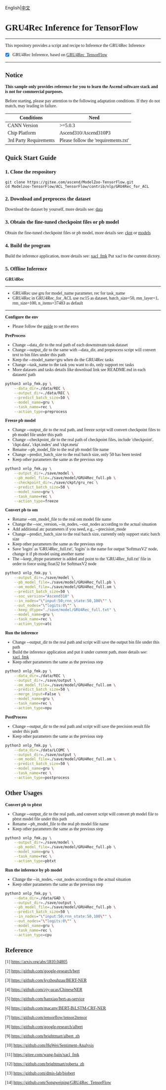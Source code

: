 English|[中文](README.md)

# <font face="微软雅黑">

# GRU4Rec Inference for TensorFlow

***
This repository provides a script and recipe to Inference the GRU4Rec Inference

* [x] GRU4Rec Inference, based on [GRU4Rec_TensorFlow](https://github.com/Songweiping/GRU4Rec_TensorFlow)

***

## Notice
**This sample only provides reference for you to learn the Ascend software stack and is not for commercial purposes.**

Before starting, please pay attention to the following adaptation conditions. If they do not match, may leading in failure.

| Conditions | Need |
| --- | --- |
| CANN Version | >=5.0.3 |
| Chip Platform| Ascend310/Ascend310P3 |
| 3rd Party Requirements| Please follow the 'requirements.txt' |

## Quick Start Guide

### 1. Clone the respository
```shell
git clone https://gitee.com/ascend/ModelZoo-TensorFlow.git
cd Modelzoo-TensorFlow/ACL_TensorFlow/contrib/nlp/GRU4Rec_for_ACL
```

### 2. Download and preprocess the dataset

Download the dataset by yourself, more details see: [data](./data/REC/README.md)

### 3. Obtain the fine-tuned checkpoint files or pb model

Obtain the fine-tuned checkpoint files or pb model, more details see: [ckpt](./save/ckpt/README.md) or [models](./save/model/README.md)

### 4. Build the program
Build the inference application, more details see: [xacl_fmk](./xacl_fmk/README.md)
Put xacl to the current dictory.

### 5. Offline Inference

**GRU4Rec**
***
* GRU4Rec use gru for model_name parameter, rec for task_name
* GRU4Rec in GRU4Rec_for_ACL use rsc15 as dataset, batch_size=50, rnn_layer=1, rnn_size=100, n_items=37483 as default
***
**Configure the env**
* Please follow the [guide](https://gitee.com/ascend/ModelZoo-TensorFlow/wikis/02.%E7%A6%BB%E7%BA%BF%E6%8E%A8%E7%90%86%E6%A1%88%E4%BE%8B/Ascend%E5%B9%B3%E5%8F%B0%E6%8E%A8%E7%90%86%E7%8E%AF%E5%A2%83%E5%8F%98%E9%87%8F%E8%AE%BE%E7%BD%AE?sort_id=6458719) to set the envs

**PreProcess**
* Change --data_dir to the real path of each downstream task dataset
* Change --output_dir to the same with --data_dir, and preprocess script will convert text to bin files under this path
* Keep the --model_name=gru when do the GRU4Rec tasks
* Change --task_name to the task you want to do, only support rec tasks
* More datasets and tasks details like download link see README.md in each datasets' path
```Bash
python3 xnlp_fmk.py \
    --data_dir=./data/REC \
    --output_dir=./data/REC \
    --predict_batch_size=50 \
    --model_name=gru \
    --task_name=rec \
    --action_type=preprocess

```

**Freeze pb model**
* Change --output_dir to the real path, and freeze script will convert checkpoint files to pb model file under this path
* Change --checkpoint_dir to the real path of checkpoint files, include 'checkpoint', 'ckpt.data', 'ckpt.index' and 'ckpt.meta'
* Rename --pb_model_file to the real pb model file name
* Change --predict_batch_size to the real batch size, only 50 has been tested
* Keep other parameters the same as the previous step
```Bash
python3 xnlp_fmk.py \
    --output_dir=./save/model \
    --pb_model_file=./save/model/GRU4Rec_full.pb \
    --checkpoint_dir=./save/ckpt/gru_rec \
    --predict_batch_size=50 \
    --model_name=gru \
    --task_name=rec \
    --action_type=freeze

```

**Convert pb to om**
* Rename --om_model_file to the real om model file name
* Change the --soc_version, --in_nodes, --out_nodes according to the actual situation
* Add additional atc parameters if you need, e.g., --precision_mode
* Change --predict_batch_size to the real batch size, currently only support static batch size
* Keep other parameters the same as the previous step
* Save 'logits' as 'GRU4Rec_full.txt', 'logits' is the name for output 'SoftmaxV2' node, change it if pb model using another name
* The --keep_dtype parameter is added and point to the 'GRU4Rec_full.txt' file in order to force using float32 for SoftmaxV2 node
```Bash
python3 xnlp_fmk.py \
    --output_dir=./save/model \
    --pb_model_file=./save/model/GRU4Rec_full.pb \
    --om_model_file=./save/model/GRU4Rec_full.om \
    --predict_batch_size=50 \
    --soc_version="Ascend310" \
    --in_nodes="\"input:50;rnn_state:50,100\"" \
    --out_nodes="\"logits:0\"" \
    --keep_dtype="./save/model/GRU4Rec_full.txt" \
    --model_name=gru \
    --task_name=rec \
    --action_type=atc

```

**Run the inference**
* Change --output_dir to the real path and script will save the output bin file under this path
* Build the inference application and put it under current path, more details see: [xacl_fmk](./xacl_fmk/README.md)
* Keep other parameters the same as the previous step
```Bash
python3 xnlp_fmk.py \
    --data_dir=./data/REC \
    --output_dir=./save/output \
    --om_model_file=./save/model/GRU4Rec_full.om \
    --predict_batch_size=50 \
    --merge_input=False \
    --model_name=gru \
    --task_name=rec \
    --action_type=npu

```

**PostProcess**
* Change --output_dir to the real path and script will save the precision result file under this path
* Keep other parameters the same as the previous step
```Bash
python3 xnlp_fmk.py \
    --data_dir=./data/LCQMC \
    --output_dir=./save/output \
    --om_model_file=./save/model/GRU4Rec_full.om \
    --predict_batch_size=50 \
    --model_name=gru \
    --task_name=rec \
    --action_type=postprocess

```

## Other Usages
**Convert pb to pbtxt**
* Change --output_dir to the real path, and convert script will convert pb model file to pbtxt model file under this path
* Rename --pb_model_file to the real pb model file name
* Keep other parameters the same as the previous step
```Bash
python3 xnlp_fmk.py \
    --output_dir=./save/model \
    --pb_model_file=./save/model/GRU4Rec_full.pb \
    --model_name=gru \
    --task_name=rec \
    --action_type=pbtxt

```

**Run the inference by pb model**
* Change the --in_nodes, --out_nodes according to the actual situation
* Keep other parameters the same as the previous step
```Bash
python3 xnlp_fmk.py \
    --data_dir=./data/GAD \
    --output_dir=./save/output \
    --pb_model_file=./save/model/GRU4Rec_full.pb \
    --predict_batch_size=50 \
    --in_nodes="\"input:50;rnn_state:50,100\"" \
    --out_nodes="\"logits:0\"" \
    --model_name=gru \
    --task_name=rec \
    --action_type=cpu

```

## Reference

[1] https://arxiv.org/abs/1810.04805

[2] https://github.com/google-research/bert

[3] https://github.com/kyzhouhzau/BERT-NER

[4] https://github.com/zjy-ucas/ChineseNER

[5] https://github.com/hanxiao/bert-as-service

[6] https://github.com/macanv/BERT-BiLSTM-CRF-NER

[7] https://github.com/tensorflow/tensor2tensor

[8] https://github.com/google-research/albert

[9] https://github.com/brightmart/albert_zh

[10] https://github.com/HqWei/Sentiment-Analysis

[11] https://gitee.com/wang-bain/xacl_fmk

[12] https://github.com/brightmart/roberta_zh

[13] https://github.com/dmis-lab/biobert

[14] https://github.com/Songweiping/GRU4Rec_TensorFlow

# </font>
